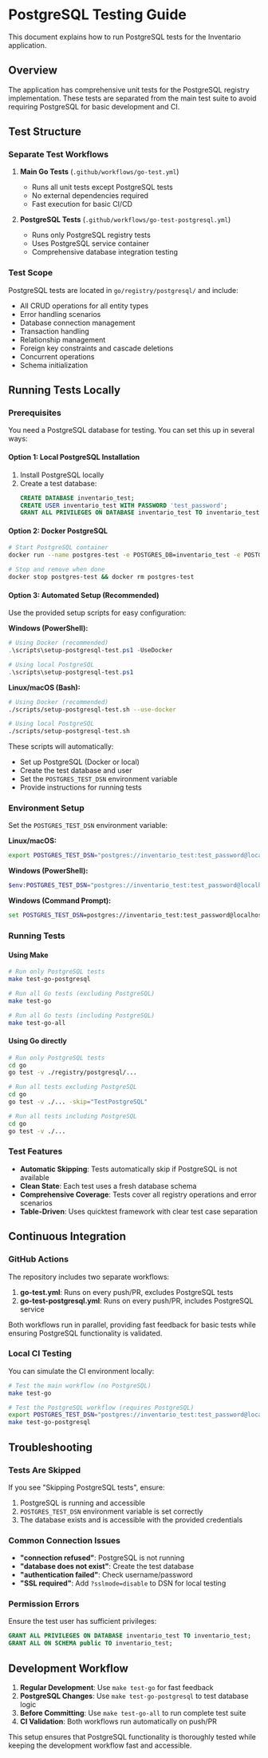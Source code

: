 # PostgreSQL Testing Guide

This document explains how to run PostgreSQL tests for the Inventario application.

## Overview

The application has comprehensive unit tests for the PostgreSQL registry implementation. These tests are separated from the main test suite to avoid requiring PostgreSQL for basic development and CI.

## Test Structure

### Separate Test Workflows

1. **Main Go Tests** (`.github/workflows/go-test.yml`)
   - Runs all unit tests except PostgreSQL tests
   - No external dependencies required
   - Fast execution for basic CI/CD

2. **PostgreSQL Tests** (`.github/workflows/go-test-postgresql.yml`)
   - Runs only PostgreSQL registry tests
   - Uses PostgreSQL service container
   - Comprehensive database integration testing

### Test Scope

PostgreSQL tests are located in `go/registry/postgresql/` and include:
- All CRUD operations for all entity types
- Error handling scenarios
- Database connection management
- Transaction handling
- Relationship management
- Foreign key constraints and cascade deletions
- Concurrent operations
- Schema initialization

## Running Tests Locally

### Prerequisites

You need a PostgreSQL database for testing. You can set this up in several ways:

#### Option 1: Local PostgreSQL Installation

1. Install PostgreSQL locally
2. Create a test database:
   ```sql
   CREATE DATABASE inventario_test;
   CREATE USER inventario_test WITH PASSWORD 'test_password';
   GRANT ALL PRIVILEGES ON DATABASE inventario_test TO inventario_test;
   ```

#### Option 2: Docker PostgreSQL

```bash
# Start PostgreSQL container
docker run --name postgres-test -e POSTGRES_DB=inventario_test -e POSTGRES_USER=inventario_test -e POSTGRES_PASSWORD=test_password -p 5432:5432 -d postgres:15

# Stop and remove when done
docker stop postgres-test && docker rm postgres-test
```

#### Option 3: Automated Setup (Recommended)

Use the provided setup scripts for easy configuration:

**Windows (PowerShell):**
```powershell
# Using Docker (recommended)
.\scripts\setup-postgresql-test.ps1 -UseDocker

# Using local PostgreSQL
.\scripts\setup-postgresql-test.ps1
```

**Linux/macOS (Bash):**
```bash
# Using Docker (recommended)
./scripts/setup-postgresql-test.sh --use-docker

# Using local PostgreSQL
./scripts/setup-postgresql-test.sh
```

These scripts will automatically:
- Set up PostgreSQL (Docker or local)
- Create the test database and user
- Set the `POSTGRES_TEST_DSN` environment variable
- Provide instructions for running tests

### Environment Setup

Set the `POSTGRES_TEST_DSN` environment variable:

**Linux/macOS:**
```bash
export POSTGRES_TEST_DSN="postgres://inventario_test:test_password@localhost:5432/inventario_test?sslmode=disable"
```

**Windows (PowerShell):**
```powershell
$env:POSTGRES_TEST_DSN="postgres://inventario_test:test_password@localhost:5432/inventario_test?sslmode=disable"
```

**Windows (Command Prompt):**
```cmd
set POSTGRES_TEST_DSN=postgres://inventario_test:test_password@localhost:5432/inventario_test?sslmode=disable
```

### Running Tests

#### Using Make

```bash
# Run only PostgreSQL tests
make test-go-postgresql

# Run all Go tests (excluding PostgreSQL)
make test-go

# Run all Go tests (including PostgreSQL)
make test-go-all
```

#### Using Go directly

```bash
# Run only PostgreSQL tests
cd go
go test -v ./registry/postgresql/...

# Run all tests excluding PostgreSQL
cd go
go test -v ./... -skip="TestPostgreSQL"

# Run all tests including PostgreSQL
cd go
go test -v ./...
```

### Test Features

- **Automatic Skipping**: Tests automatically skip if PostgreSQL is not available
- **Clean State**: Each test uses a fresh database schema
- **Comprehensive Coverage**: Tests cover all registry operations and error scenarios
- **Table-Driven**: Uses quicktest framework with clear test case separation

## Continuous Integration

### GitHub Actions

The repository includes two separate workflows:

1. **go-test.yml**: Runs on every push/PR, excludes PostgreSQL tests
2. **go-test-postgresql.yml**: Runs on every push/PR, includes PostgreSQL service

Both workflows run in parallel, providing fast feedback for basic tests while ensuring PostgreSQL functionality is validated.

### Local CI Testing

You can simulate the CI environment locally:

```bash
# Test the main workflow (no PostgreSQL)
make test-go

# Test the PostgreSQL workflow (requires PostgreSQL)
export POSTGRES_TEST_DSN="postgres://inventario_test:test_password@localhost:5432/inventario_test?sslmode=disable"
make test-go-postgresql
```

## Troubleshooting

### Tests Are Skipped

If you see "Skipping PostgreSQL tests", ensure:
1. PostgreSQL is running and accessible
2. `POSTGRES_TEST_DSN` environment variable is set correctly
3. The database exists and is accessible with the provided credentials

### Common Connection Issues

- **"connection refused"**: PostgreSQL is not running
- **"database does not exist"**: Create the test database
- **"authentication failed"**: Check username/password
- **"SSL required"**: Add `?sslmode=disable` to DSN for local testing

### Permission Errors

Ensure the test user has sufficient privileges:
```sql
GRANT ALL PRIVILEGES ON DATABASE inventario_test TO inventario_test;
GRANT ALL ON SCHEMA public TO inventario_test;
```

## Development Workflow

1. **Regular Development**: Use `make test-go` for fast feedback
2. **PostgreSQL Changes**: Use `make test-go-postgresql` to test database logic
3. **Before Committing**: Use `make test-go-all` to run complete test suite
4. **CI Validation**: Both workflows run automatically on push/PR

This setup ensures that PostgreSQL functionality is thoroughly tested while keeping the development workflow fast and accessible.
